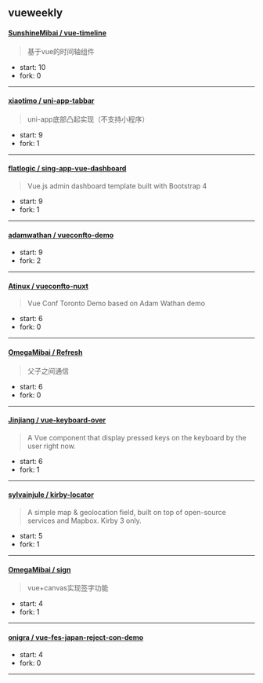 ## vueweekly

#### [SunshineMibai / vue-timeline](https://github.com/SunshineMibai/vue-timeline)

> 基于vue的时间轴组件

+ start: 10
+ fork: 0

----


#### [xiaotimo / uni-app-tabbar](https://github.com/xiaotimo/uni-app-tabbar)

> uni-app底部凸起实现（不支持小程序）

+ start: 9
+ fork: 1

----


#### [flatlogic / sing-app-vue-dashboard](https://github.com/flatlogic/sing-app-vue-dashboard)

> Vue.js admin dashboard template built with Bootstrap 4

+ start: 9
+ fork: 1

----


#### [adamwathan / vueconfto-demo](https://github.com/adamwathan/vueconfto-demo)

> 

+ start: 9
+ fork: 2

----


#### [Atinux / vueconfto-nuxt](https://github.com/Atinux/vueconfto-nuxt)

> Vue Conf Toronto Demo based on Adam Wathan demo

+ start: 6
+ fork: 0

----


#### [OmegaMibai / Refresh](https://github.com/OmegaMibai/Refresh)

> 父子之间通信

+ start: 6
+ fork: 0

----


#### [Jinjiang / vue-keyboard-over](https://github.com/Jinjiang/vue-keyboard-over)

> A Vue component that display pressed keys on the keyboard by the user right now.

+ start: 6
+ fork: 1

----


#### [sylvainjule / kirby-locator](https://github.com/sylvainjule/kirby-locator)

> A simple map & geolocation field, built on top of open-source services and Mapbox. Kirby 3 only.

+ start: 5
+ fork: 1

----


#### [OmegaMibai / sign](https://github.com/OmegaMibai/sign)

> vue+canvas实现签字功能

+ start: 4
+ fork: 1

----


#### [onigra / vue-fes-japan-reject-con-demo](https://github.com/onigra/vue-fes-japan-reject-con-demo)

> 

+ start: 4
+ fork: 0

----

